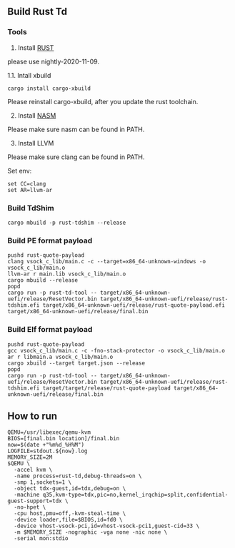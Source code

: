 ## Build Rust Td

### Tools

1. Install [RUST](https://www.rust-lang.org/)

please use nightly-2020-11-09.

1.1. Intall xbuild

```
cargo install cargo-xbuild
```

Please reinstall cargo-xbuild, after you update the rust toolchain.

2. Install [NASM](https://www.nasm.us/)

Please make sure nasm can be found in PATH.

3. Install LLVM

Please make sure clang can be found in PATH.

Set env:

```
set CC=clang
set AR=llvm-ar
```

### Build TdShim
```
cargo mbuild -p rust-tdshim --release
```

### Build PE format payload
```
pushd rust-quote-payload
clang vsock_c_lib/main.c -c --target=x86_64-unknown-windows -o vsock_c_lib/main.o
llvm-ar r main.lib vsock_c_lib/main.o
cargo mbuild --release
popd
cargo run -p rust-td-tool -- target/x86_64-unknown-uefi/release/ResetVector.bin target/x86_64-unknown-uefi/release/rust-tdshim.efi target/x86_64-unknown-uefi/release/rust-quote-payload.efi target/x86_64-unknown-uefi/release/final.bin
```

### Build Elf format payload
```
pushd rust-quote-payload
gcc vsock_c_lib/main.c -c -fno-stack-protector -o vsock_c_lib/main.o
ar r libmain.a vsock_c_lib/main.o
cargo xbuild --target target.json --release
popd
cargo run -p rust-td-tool -- target/x86_64-unknown-uefi/release/ResetVector.bin target/x86_64-unknown-uefi/release/rust-tdshim.efi target/target/release/rust-quote-payload target/x86_64-unknown-uefi/release/final.bin
```


## How to run

```
QEMU=/usr/libexec/qemu-kvm
BIOS=[final.bin location]/final.bin
now=$(date +"%m%d_%H%M")
LOGFILE=stdout.${now}.log
MEMORY_SIZE=2M
$QEMU \
  -accel kvm \
  -name process=rust-td,debug-threads=on \
  -smp 1,sockets=1 \
  -object tdx-guest,id=tdx,debug=on \
  -machine q35,kvm-type=tdx,pic=no,kernel_irqchip=split,confidential-guest-support=tdx \
  -no-hpet \
  -cpu host,pmu=off,-kvm-steal-time \
  -device loader,file=$BIOS,id=fd0 \
  -device vhost-vsock-pci,id=vhost-vsock-pci1,guest-cid=33 \
  -m $MEMORY_SIZE -nographic -vga none -nic none \
  -serial mon:stdio
```
